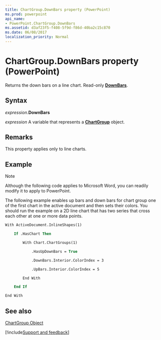 ```yaml
---
title: ChartGroup.DownBars property (PowerPoint)
ms.prod: powerpoint
api_name:
- PowerPoint.ChartGroup.DownBars
ms.assetid: d3af23f5-f408-5f9d-f86d-40ba2c15c870
ms.date: 06/08/2017
localization_priority: Normal
---
```



# ChartGroup.DownBars property (PowerPoint)

Returns the down bars on a line chart. Read-only  **[DownBars](PowerPoint.DownBars.md)**.


## Syntax

_expression_.**DownBars**

_expression_ A variable that represents a **[ChartGroup](PowerPoint.ChartGroup.md)** object.


## Remarks

This property applies only to line charts. 


## Example




> [!NOTE] 
> Although the following code applies to Microsoft Word, you can readily modify it to apply to PowerPoint.

The following example enables up bars and down bars for chart group one of the first chart in the active document and then sets their colors. You should run the example on a 2D line chart that has two series that cross each other at one or more data points.




```vb
With ActiveDocument.InlineShapes(1)

    If .HasChart Then

        With Chart.ChartGroups(1)

            .HasUpDownBars = True

            .DownBars.Interior.ColorIndex = 3

            .UpBars.Interior.ColorIndex = 5

        End With

    End If

End With
```


## See also


[ChartGroup Object](PowerPoint.ChartGroup.md)

[!include[Support and feedback](~/includes/feedback-boilerplate.md)]